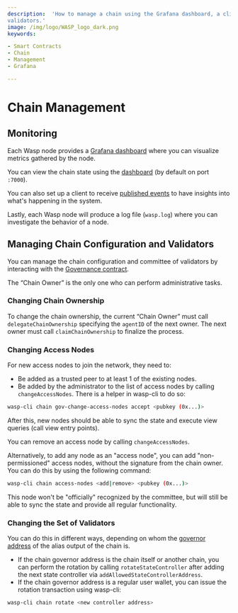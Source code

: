 ```yaml
---
description:  'How to manage a chain using the Grafana dashboard, a client to receive published events, logging, and
validators.'
image: /img/logo/WASP_logo_dark.png
keywords:

- Smart Contracts
- Chain
- Management
- Grafana

---
```


# Chain Management

## Monitoring

Each Wasp node provides a [Grafana dashboard](./running-a-node.md#grafana) where you can visualize metrics gathered by
the node.

You can view the chain state using the [dashboard](./running-a-node.md#dashboard) (by default on port `:7000`).

You can also set up a client to receive [published events](./running-a-node.md#publisher) to have insights into what's
happening in the system.

Lastly, each Wasp node will produce a log file (`wasp.log`) where you can investigate the behavior of a node.

## Managing Chain Configuration and Validators

You can manage the chain configuration and committee of validators by interacting with
the [Governance contract](../core_concepts/core_contracts/governance.md).

The “Chain Owner” is the only one who can perform administrative tasks.

### Changing Chain Ownership

To change the chain ownership, the current “Chain Owner” must call `delegateChainOwnership` specifying the `agentID` of
the next owner. The next owner must call `claimChainOwnership` to finalize the process.

### Changing Access Nodes

For new access nodes to join the network, they need to:

- Be added as a trusted peer to at least 1 of the existing nodes.
- Be added by the administrator to the list of access nodes by calling `changeAccessNodes`. There is a helper in
  wasp-cli to do so:

```bash
wasp-cli chain gov-change-access-nodes accept <pubkey (0x...)> 
```

After this, new nodes should be able to sync the state and execute view queries (call view entry points).

You can remove an access node by calling `changeAccessNodes`.

Alternatively, to add any node as an "access node", you can add "non-permissioned" access nodes, without the signature from the chain owner.
You can do this by using the following command:

```bash
wasp-cli chain access-nodes <add|remove> <pubkey (0x...)> 
```

This node won't be "officially" recognized by the committee, but will still be able to sync the state and provide all regular functionality.

### Changing the Set of Validators

You can do this in different ways, depending on whom the
[governor address](https://wiki.iota.org/introduction/develop/explanations/ledger/alias) of the alias output of the
chain is.

- If the chain governor address is the chain itself or another chain, you can perform the rotation by calling
  `rotateStateController` after adding the next state controller via `addAllowedStateControllerAddress`.
- If the chain governor address is a regular user wallet, you can issue the rotation transaction using wasp-cli:

```bash
wasp-cli chain rotate <new controller address>
```




